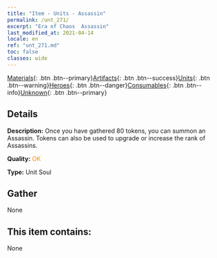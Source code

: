 ```yaml
---
title: "Item - Units - Assassin"
permalink: /unt_271/
excerpt: "Era of Chaos  Assassin"
last_modified_at: 2021-04-14
locale: en
ref: "unt_271.md"
toc: false
classes: wide
---
```

 [Materials](/Items/){: .btn .btn--primary}[Artifacts](/Items/Artifacts/){: .btn .btn--success}[Units](/Items/Units/){: .btn .btn--warning}[Heroes](/Items/Heroes/){: .btn .btn--danger}[Consumables](/Items/Consumables/){: .btn .btn--info}[Unknown](/Items/Unknown/){: .btn .btn--primary}

## Details
 **Description:** Once you have gathered 80 tokens, you can summon an Assassin. Tokens can also be used to upgrade or increase the rank of Assassins.

 **Quality:** <span style="color: #FF8C00">OK</span>

 **Type:** Unit Soul

## Gather

  None

## This item contains:

  None

